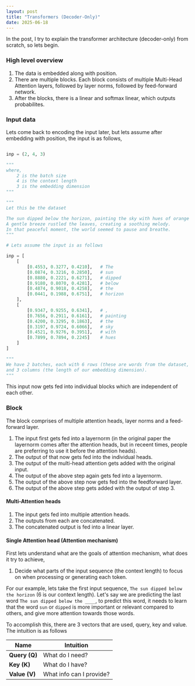 ```yaml
---
layout: post
title: "Transformers (Decoder-Only)"
date: 2025-06-18
---
```


In the post, I try to explain the transformer architecture (decoder-only) from scratch, so lets begin. 

### High level overview

1. The data is embedded along with position.
2. There are multiple blocks. Each block consists of multiple Multi-Head Attention layers, followed by layer norms, followed by feed-forward network.
3. After the blocks, there is a linear and softmax linear, which outputs probabilites.


### Input data

Lets come back to encoding the input later, but lets assume after embedding with position, the input is as follows,

```python

inp = (2, 4, 3)

"""
where,
    2 is the batch size
    4 is the context length
    3 is the embedding dimension
"""

"""
Let this be the dataset

The sun dipped below the horizon, painting the sky with hues of orange and pink.
A gentle breeze rustled the leaves, creating a soothing melody.
In that peaceful moment, the world seemed to pause and breathe.
"""

# Lets assume the input is as follows

inp = [
    [
        [0.4553, 0.3277, 0.4210],   # The
        [0.0874, 0.3216, 0.2850],   # sun
        [0.8880, 0.2221, 0.6271],   # dipped
        [0.9180, 0.8070, 0.4281],   # below
        [0.4874, 0.9018, 0.4258],   # the
        [0.0441, 0.1988, 0.6751],   # horizon
    ],
    [
        [0.9347, 0.9255, 0.6341],   # ,
        [0.7656, 0.2911, 0.6161],   # painting
        [0.4200, 0.3295, 0.1863],   # the
        [0.3197, 0.9724, 0.6066],   # sky
        [0.4521, 0.9276, 0.3951],   # with
        [0.7899, 0.7894, 0.2245]    # hues
    ]
]

"""
We have 2 batches, each with 6 rows (these are words from the dataset, since that is our context length)
and 3 columns (the length of our embedding dimension).
"""
```

This input now gets fed into individual blocks which are independent of each other.

### Block

The block comprises of multiple attention heads, layer norms and a feed-forward layer. 

1. The input first gets fed into a layernorm (in the original paper the layernorm comes after the attention heads, but in receent times, people are preferring to use it before the attention heads).
2. The output of that now gets fed into the individual heads.
3. The output of the multi-head attention gets added with the original input.
4. The output of the above step again gets fed into a layernorm.
5. The output of the above step now gets fed into the feedforward layer.
6. The output of the above step gets added with the output of step 3.

#### Multi-Attention heads

1. The input gets fed into multiple attention heads.
2. The outputs from each are concatenated.
3. The concatenated output is fed into a linear layer.

#### Single Attention head (Attention mechanism)

First lets understand what are the goals of attention mechanism, what does it try to achieve,

1. Decide what parts of the input sequence (the context length) to focus on when processing or generating each token.

For our example, lets take the first input sequence, ```The sun dipped below the horizon``` (6 is our context length). Let's say we are predicting the last word ```The sun dipped below the ____```, to predict this word, it needs to learn that the word ```sun``` or ```dipped``` is more important or relevant compared to others, and give more attention towards those words.

To accomplish this, there are 3 vectors that are used, query, key and value. The intuition is as follows

| Name          | Intuition                 |
| ------------- | -------------------------- |
| **Query (Q)** | What do I need?            |
| **Key (K)**   | What do I have?            |
| **Value (V)** | What info can I provide?   |



